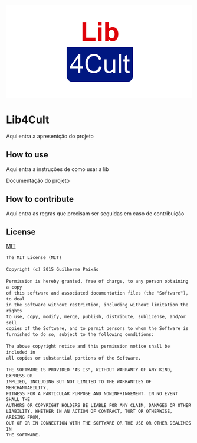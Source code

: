 ![Logo Lib4Cult](img/logo_lib4cult.png)

# Lib4Cult

Aqui entra a apresentção do projeto

## How to use

Aqui entra a instruções de como usar a lib

Documentação do projeto

## How to contribute

Aqui entra as regras que precisam ser seguidas em caso de contribuição

## License

[MIT](LICENSE.md)
```
The MIT License (MIT)

Copyright (c) 2015 Guilherme Paixão

Permission is hereby granted, free of charge, to any person obtaining a copy
of this software and associated documentation files (the "Software"), to deal
in the Software without restriction, including without limitation the rights
to use, copy, modify, merge, publish, distribute, sublicense, and/or sell
copies of the Software, and to permit persons to whom the Software is
furnished to do so, subject to the following conditions:

The above copyright notice and this permission notice shall be included in
all copies or substantial portions of the Software.

THE SOFTWARE IS PROVIDED "AS IS", WITHOUT WARRANTY OF ANY KIND, EXPRESS OR
IMPLIED, INCLUDING BUT NOT LIMITED TO THE WARRANTIES OF MERCHANTABILITY,
FITNESS FOR A PARTICULAR PURPOSE AND NONINFRINGEMENT. IN NO EVENT SHALL THE
AUTHORS OR COPYRIGHT HOLDERS BE LIABLE FOR ANY CLAIM, DAMAGES OR OTHER
LIABILITY, WHETHER IN AN ACTION OF CONTRACT, TORT OR OTHERWISE, ARISING FROM,
OUT OF OR IN CONNECTION WITH THE SOFTWARE OR THE USE OR OTHER DEALINGS IN
THE SOFTWARE.
```

